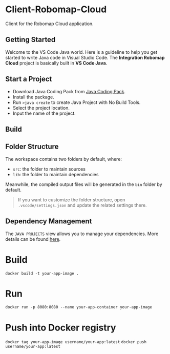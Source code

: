# Client-Robomap-Cloud
Client for the Robomap Cloud application.

## Getting Started
Welcome to the VS Code Java world. Here is a guideline to help you get started to write Java code in Visual Studio Code. The **Integration Robomap Cloud** project is basically built in **VS Code Java**.

## Start a Project
- Download Java Coding Pack from [Java Coding Pack](https://code.visualstudio.com/docs/java/java-tutorial).
- Install the package. 
- Run `>java create` to create Java Project with No Build Tools.
- Select the project location.
- Input the name of the project.


## Build

## 

## Folder Structure
The workspace contains two folders by default, where:
- `src`: the folder to maintain sources
- `lib`: the folder to maintain dependencies

Meanwhile, the compiled output files will be generated in the `bin` folder by default.

> If you want to customize the folder structure, open `.vscode/settings.json` and update the related settings there.

## Dependency Management
The `JAVA PROJECTS` view allows you to manage your dependencies. More details can be found [here](https://github.com/microsoft/vscode-java-dependency#manage-dependencies).

# Build
`docker build -t your-app-image .`

# Run
`docker run -p 8080:8080 --name your-app-container your-app-image`

# Push into Docker registry
`docker tag your-app-image username/your-app:latest`
`docker push username/your-app:latest`
